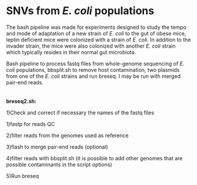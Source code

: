 # SNVs from *E. coli* populations

The bash pipeline was made for experiments designed to study the tempo and mode of adaptation of a new strain of *E. coli* to the gut of obese mice, leptin deficient mice were colonized with a strain of *E. coli*. In addition to the invader strain, the mice were also colonized with another *E. coli* strain which typically resides in their normal gut microbiota.

Bash pipeline to process fastq files from whole-genome sequencing of *E. coli* populations, bbsplit.sh to remove host contamination, two plasmids from one of the *E. coli* strains  and run breseq. I may be run with merged pair-end reads.
<br/>
<br/>
<br/>
**breseq2.sh:**


1)Check and correct if necessary the names of the fastq files

1)fastp for reads QC

2)filter reads from the genomes used as reference

3)flash to merge pair-end reads (optional)

4)filter reads with bbsplit.sh (it is possible to add other genomes that are possible contaminants in the script options)

5)Run breseq
